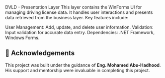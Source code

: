 DVLD - Presentation Layer
This layer contains the WinForms UI for managing driving license data. It handles user interactions and presents data retrieved from the business layer. Key features include:

User Management: Add, update, and delete user information.
Validation: Input validation for accurate data entry.
Dependencies: .NET Framework, Windows Forms.

## 🤝 Acknowledgements
This project was built under the guidance of **Eng. Mohamed Abu-Hadhood**. His support and mentorship were invaluable in completing this project.
